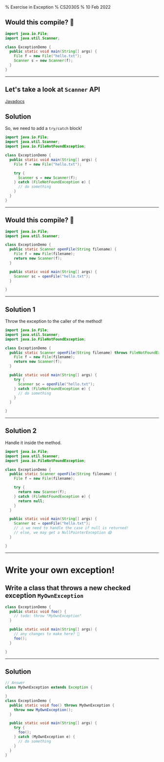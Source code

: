 % Exercise in Exception
% CS2030S
% 10 Feb 2022

## Would this compile? 🧐

```java
import java.io.File;
import java.util.Scanner;

class ExceptionDemo {
  public static void main(String[] args) {
    File f = new File("hello.txt");
    Scanner s = new Scanner(f);
  }
}
```

---

## Let's take a look at `Scanner` API
[Javadocs](https://docs.oracle.com/en/java/javase/11/docs/api/java.base/java/util/Scanner.html#%3Cinit%3E(java.io.File))

## Solution
So, we need to add a `try/catch` block!
```java
import java.io.File;
import java.util.Scanner;
import java.io.FileNotFoundException;

class ExceptionDemo {
  public static void main(String[] args) {
    File f = new File("hello.txt");

    try {
      Scanner s = new Scanner(f);
    } catch (FileNotFoundException e) {
      // do something
    }
  }
}
```

---

## Would this compile? 🧐

```java
import java.io.File;
import java.util.Scanner;

class ExceptionDemo {
  public static Scanner openFile(String filename) {
    File f = new File(filename);
    return new Scanner(f);
  }

  public static void main(String[] args) {
    Scanner sc = openFile("hello.txt");
  }

}
```

---

## Solution 1
Throw the exception to the caller of the method!
```java
import java.io.File;
import java.util.Scanner;
import java.io.FileNotFoundException;

class ExceptionDemo {
  public static Scanner openFile(String filename) throws FileNotFoundException {
    File f = new File(filename);
    return new Scanner(f);
  }

  public static void main(String[] args) {
    try {
      Scanner sc = openFile("hello.txt");
    } catch (FileNotFoundException e) {
      // do something
    }
  }

}
```

---

## Solution 2
Handle it inside the method.
```java
import java.io.File;
import java.util.Scanner;
import java.io.FileNotFoundException;

class ExceptionDemo {
  public static Scanner openFile(String filename) {
    File f = new File(filename);

    try {
      return new Scanner(f);
    } catch (FileNotFoundException e) {
      return null;
    }
  }

  public static void main(String[] args) {
    Scanner sc = openFile("hello.txt");
    // ⚠️ we need to handle the case if null is returned!
    // else, we may get a NullPointerException 😱
  }

}
```

---

# Write your own exception!

## Write a class that throws a new checked exception `MyOwnException`

```java
class ExceptionDemo {
  public static void foo() {
    // todo: throw "MyOwnException"
  }

  public static void main(String[] args) {
    // any changes to make here? 🧐
    foo();
  }

}
```

---

## Solution
```java
// Answer
class MyOwnException extends Exception {

}
class ExceptionDemo {
  public static void foo() throws MyOwnException {
    throw new MyOwnException();
  }

  public static void main(String[] args) {
    try {
      foo();
    } catch (MyOwnException e) {
      // do something
    }
  }
}
```

